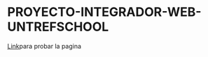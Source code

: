 # PROYECTO-INTEGRADOR-WEB-UNTREFSCHOOL

[Link](https://lautarofuente.github.io/PROYECTO-INTEGRADOR-WEB-UNTREFSCHOOL/)para probar la pagina